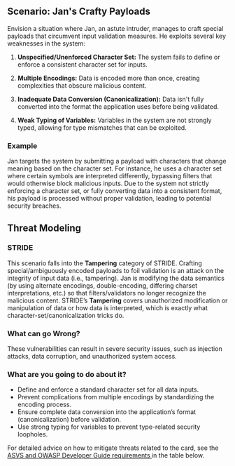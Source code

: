 ## Scenario: Jan's Crafty Payloads

Envision a situation where Jan, an astute intruder, manages to craft special payloads that circumvent input validation measures. He exploits several key weaknesses in the system:

1. **Unspecified/Unenforced Character Set:** The system fails to define or enforce a consistent character set for inputs.

2. **Multiple Encodings:** Data is encoded more than once, creating complexities that obscure malicious content.

3. **Inadequate Data Conversion (Canonicalization):** Data isn't fully converted into the format the application uses before being validated.

4. **Weak Typing of Variables:** Variables in the system are not strongly typed, allowing for type mismatches that can be exploited.

### Example

Jan targets the system by submitting a payload with characters that change meaning based on the character set. For instance, he uses a character set where certain symbols are interpreted differently, bypassing filters that would otherwise block malicious inputs. Due to the system not strictly enforcing a character set, or fully converting data into a consistent format, his payload is processed without proper validation, leading to potential security breaches.

## Threat Modeling

### STRIDE

This scenario falls into the **Tampering** category of STRIDE.
Crafting special/ambiguously encoded payloads to foil validation is an attack on the integrity of input data (i.e., tampering).
Jan is modifying the data semantics (by using alternate encodings, double-encoding, differing charset interpretations, etc.) so that filters/validators no longer recognize the malicious content.
STRIDE’s **Tampering** covers unauthorized modification or manipulation of data or how data is interpreted, which is exactly what character-set/canonicalization tricks do.

### What can go Wrong?

These vulnerabilities can result in severe security issues, such as injection attacks, data corruption, and unauthorized system access.

### What are you going to do about it?

- Define and enforce a standard character set for all data inputs.
- Prevent complications from multiple encodings by standardizing the encoding process.
- Ensure complete data conversion into the application’s format (canonicalization) before validation.
- Use strong typing for variables to prevent type-related security loopholes.

For detailed advice on how to mitigate threats related to the card, see the [ASVS and OWASP Developer Guide requirements ](#mapping 'ASVS and OWASP Developer Guide requirements [internal]') in the table below.

